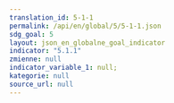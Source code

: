 ```yaml
---
translation_id: 5-1-1
permalink: /api/en/global/5/5-1-1.json
sdg_goal: 5
layout: json_en_globalne_goal_indicator
indicator: "5.1.1"
zmienne: null
indicator_variable_1: null;
kategorie: null
source_url: null
---
```


